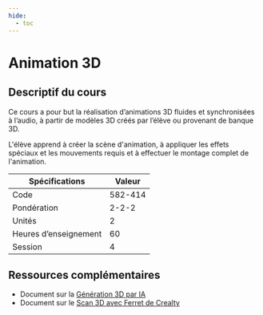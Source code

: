 ```yaml
---
hide:
  - toc
---
```


# Animation 3D

## Descriptif du cours

Ce cours a pour but la réalisation d’animations 3D fluides et synchronisées à l’audio, à partir de modèles 3D créés par l’élève ou provenant de banque 3D.

L'élève apprend à créer la scène d'animation, à appliquer les effets spéciaux et les mouvements requis et à effectuer le montage complet de l'animation.

| Spécifications        | Valeur  |
| --------------------- | ------- |
| Code                  | 582-414 |
| Pondération           | 2-2-2   |
| Unités                | 2       |
| Heures d’enseignement | 60      |
| Session               | 4       |

## Ressources complémentaires

* Document sur la [Génération 3D par IA](https://cmontmorency365.sharepoint.com/:p:/r/sites/TIM-programmeTIM752/Supports%20de%20cours/ressources_pedagogiques_complementaires/IA_3D_ref-procedures.pptx?d=w377806b664384edeb95f28046724084c&csf=1&web=1&e=isJlmS)
* Document sur le [Scan 3D avec Ferret de Crealty](https://cmontmorency365.sharepoint.com/:w:/r/sites/TIM-programmeTIM752/Supports%20de%20cours/ressources_pedagogiques_complementaires/scan-3d_instructions-rapides.docx?d=w94c7e73ee47e4d02be7de58d932b18ff&csf=1&web=1&e=Pgbocl)